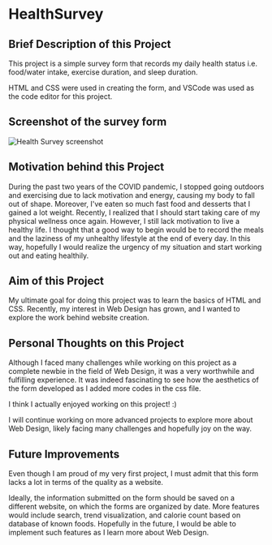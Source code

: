 # HealthSurvey

## Brief Description of this Project

This project is a simple survey form that records my daily health status i.e. food/water intake, exercise duration, and sleep duration. 

HTML and CSS were used in creating the form, and VSCode was used as the code editor for this project.


## Screenshot of the survey form

![Health Survey screenshot](https://user-images.githubusercontent.com/99053619/188292816-85ecea95-0027-47d8-b6e2-17a4c65f08d4.png)


## Motivation behind this Project

During the past two years of the COVID pandemic, I stopped going outdoors and exercising due to lack motivation and energy, causing my body to fall out of shape. Moreover, I've eaten so much fast food and desserts that I gained a lot weight. Recently, I realized that I should start taking care of my physical wellness once again. However, I still lack motivation to live a healthy life. I thought that a good way to begin would be to record the meals and the laziness of my unhealthy lifestyle at the end of every day. In this way, hopefully I would realize the urgency of my situation and start working out and eating healthily.


## Aim of this Project

My ultimate goal for doing this project was to learn the basics of HTML and CSS. Recently, my interest in Web Design has grown, and I wanted to explore the work behind website creation.


## Personal Thoughts on this Project

Although I faced many challenges while working on this project as a complete newbie in the field of Web Design, it was a very worthwhile and fulfilling experience. It was indeed fascinating to see how the aesthetics of the form developed as I added more codes in the css file. 

I think I actually enjoyed working on this project! :)

I will continue working on more advanced projects to explore more about Web Design, likely facing many challenges and hopefully joy on the way.


## Future Improvements

Even though I am proud of my very first project, I must admit that this form lacks a lot in terms of the quality as a website.

Ideally, the information submitted on the form should be saved on a different website, on which the forms are organized by date. More features would include search, trend visualization, and calorie count based on database of known foods. Hopefully in the future, I would be able to implement such features as I learn more about Web Design.
